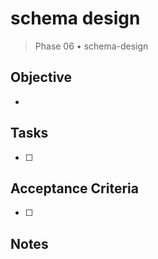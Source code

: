 # schema design

> Phase 06 • schema-design

## Objective
- 

## Tasks
- [ ] 

## Acceptance Criteria
- [ ] 

## Notes

